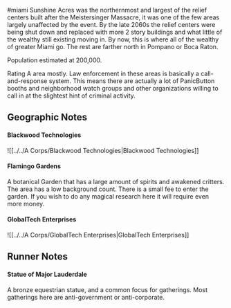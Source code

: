 #miami
Sunshine Acres was the northernmost and largest of the relief centers built after the Meistersinger Massacre, it was one of the few areas largely unaffected by the event. By the late 2060s the relief centers were being shut down and replaced with more 2 story buildings and what little of the wealthy still existing moving in. By now, this is where all of the wealthy of greater Miami go. The rest are farther north in Pompano or Boca Raton.
  
Population estimated at 200,000.  
  
Rating A area mostly. Law enforcement in these areas is basically a call-and-response system. This means there are actually a lot of PanicButton booths and neighborhood watch groups and other organizations willing to call in at the slightest hint of criminal activity.

## Geographic Notes

#### Blackwood Technologies
![[../../A Corps/Blackwood Technologies|Blackwood Technologies]]

#### Flamingo Gardens
A botanical Garden that has a large amount of spirits and awakened critters. The area has a low background count. There is a small fee to enter the garden. If you wish to do any magical research here it will require even more money.

#### GlobalTech Enterprises
![[../../A Corps/GlobalTech Enterprises|GlobalTech Enterprises]]

## Runner Notes

#### Statue of Major Lauderdale

A bronze equestrian statue, and a common focus for gatherings. Most gatherings here are anti-government or anti-corporate.